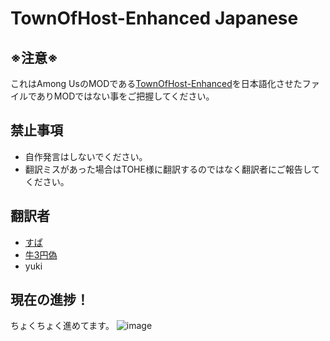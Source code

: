 # TownOfHost-Enhanced Japanese
## ※注意※
これはAmong UsのMODである[TownOfHost-Enhanced](https://github.com/EnhancedNetwork/TownofHost-Enhanced)を日本語化させたファイルでありMODではない事をご把握してください。
## 禁止事項
- 自作発言はしないでください。
- 翻訳ミスがあった場合はTOHE様に翻訳するのではなく翻訳者にご報告してください。
## 翻訳者
- [すぱ](https://github.com/Xx-SuperBall-xX)
- [牛3円偽](https://github.com/usi3ennnise)
- yuki
## 現在の進捗！
ちょくちょく進めてます。
![image](https://github.com/user-attachments/assets/a05d8ba2-b7d8-4f43-9793-83e6a1aafe7e)
